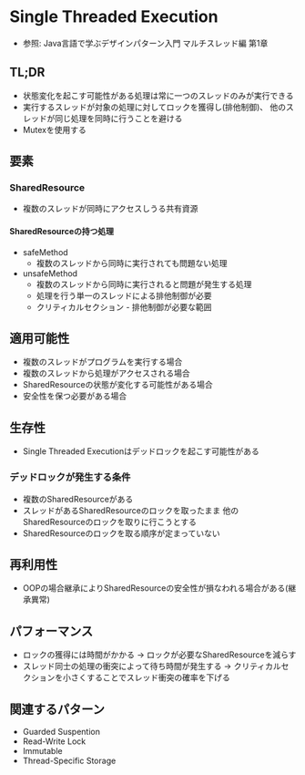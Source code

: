 # Single Threaded Execution
- 参照: Java言語で学ぶデザインパターン入門 マルチスレッド編 第1章

## TL;DR
- 状態変化を起こす可能性がある処理は常に一つのスレッドのみが実行できる
- 実行するスレッドが対象の処理に対してロックを獲得し(排他制御)、
  他のスレッドが同じ処理を同時に行うことを避ける
- Mutexを使用する

## 要素
### SharedResource
- 複数のスレッドが同時にアクセスしうる共有資源

#### SharedResourceの持つ処理
- safeMethod
  - 複数のスレッドから同時に実行されても問題ない処理
- unsafeMethod
  - 複数のスレッドから同時に実行されると問題が発生する処理
  - 処理を行う単一のスレッドによる排他制御が必要
  - クリティカルセクション - 排他制御が必要な範囲

## 適用可能性
- 複数のスレッドがプログラムを実行する場合
- 複数のスレッドから処理がアクセスされる場合
- SharedResourceの状態が変化する可能性がある場合
- 安全性を保つ必要がある場合

## 生存性
- Single Threaded Executionはデッドロックを起こす可能性がある

### デッドロックが発生する条件
- 複数のSharedResourceがある
- スレッドがあるSharedResourceのロックを取ったまま
  他のSharedResourceのロックを取りに行こうとする
- SharedResourceのロックを取る順序が定まっていない

## 再利用性
- OOPの場合継承によりSharedResourceの安全性が損なわれる場合がある(継承異常)

## パフォーマンス
- ロックの獲得には時間がかかる
  -> ロックが必要なSharedResourceを減らす
- スレッド同士の処理の衝突によって待ち時間が発生する
  -> クリティカルセクションを小さくすることでスレッド衝突の確率を下げる

## 関連するパターン
- Guarded Suspention
- Read-Write Lock
- Immutable
- Thread-Specific Storage
